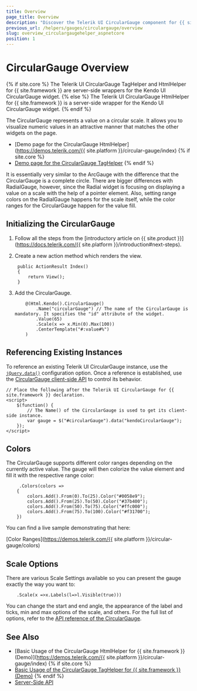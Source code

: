 ```yaml
---
title: Overview
page_title: Overview
description: "Discover the Telerik UI CircularGauge component for {{ site.framework }} and learn how to initialize and configure the component."
previous_url: /helpers/gauges/circulargauge/overview
slug: overview_circulargaugehelper_aspnetcore
position: 1
---
```


# CircularGauge Overview

{% if site.core %}
The Telerik UI CircularGauge TagHelper and HtmlHelper for {{ site.framework }} are server-side wrappers for the Kendo UI CircularGauge widget.
{% else %}
The Telerik UI CircularGauge HtmlHelper for {{ site.framework }} is a server-side wrapper for the Kendo UI CircularGauge widget.
{% endif %}

The CircularGauge represents a value on a circular scale. It allows you to visualize numeric values in an attractive manner that matches the other widgets on the page. 

* [Demo page for the CircularGauge HtmlHelper](https://demos.telerik.com/{{ site.platform }}/circular-gauge/index)
{% if site.core %}
* [Demo page for the CircularGauge TagHelper](https://demos.telerik.com/aspnet-core/circular-gauge/tag-helper)
{% endif %}

It is essentially very similar to the ArcGauge with the difference that the CircularGauge is a complete circle. There are bigger differences with RadialGauge, however, since the Radial widget is focusing on displaying a value on a scale with the help of a pointer element. Also, setting range colors on the RadialGauge happens for the scale itself, while the color ranges for the CircularGauge happen for the value fill.

## Initializing the CircularGauge

1. Follow all the steps from the [introductory article on {{ site.product }}](https://docs.telerik.com/{{ site.platform }}/introduction#next-steps).

1. Create a new action method which renders the view.

        public ActionResult Index()
        {
            return View();
        }

1. Add the CircularGauge.

    ```HtmlHelper
        @(Html.Kendo().CircularGauge()
            .Name("circularGauge") // The name of the CircularGauge is mandatory. It specifies the "id" attribute of the widget.
            .Value(65)
            .Scale(x => x.Min(0).Max(100))
            .CenterTemplate("#:value#%")
        )
    ```

## Referencing Existing Instances

To reference an existing Telerik UI CircularGauge instance, use the [`jQuery.data()`](http://api.jquery.com/jQuery.data/) configuration option. Once a reference is established, use the [CircularGauge client-side API](https://docs.telerik.com/kendo-ui/api/javascript/dataviz/ui/circulargauge#methods) to control its behavior.

    // Place the following after the Telerik UI CircularGauge for {{ site.framework }} declaration.
    <script>
        $(function() {
            // The Name() of the CircularGauge is used to get its client-side instance.
            var gauge = $("#circularGauge").data("kendoCircularGauge");
        });
    </script>

## Colors

The CircularGauge supports different color ranges depending on the currently active value. The gauge will then colorize the value element and fill it with the respective range color:

```HtmlHelper
     .Colors(colors =>
    {
        colors.Add().From(0).To(25).Color("#0058e9");
        colors.Add().From(25).To(50).Color("#37b400");
        colors.Add().From(50).To(75).Color("#ffc000");
        colors.Add().From(75).To(100).Color("#f31700");
    })
```

You can find a live sample demonstrating that here:

[Color Ranges](https://demos.telerik.com/{{ site.platform }}/circular-gauge/colors)

## Scale Options

There are various Scale Settings available so you can present the gauge exactly the way you want to:

```HtmlHelper
    .Scale(x =>x.Labels(l=>l.Visible(true)))
```

You can change the start and end angle, the appearance of the label and ticks, min and max options of the scale, and others. For the full list of options, refer to the [API reference of the CircularGauge](/api/javascript/dataviz/ui/circulargauge).

## See Also

* [Basic Usage of the CircularGauge HtmlHelper for {{ site.framework }} (Demo)](https://demos.telerik.com/{{ site.platform }}/circular-gauge/index)
{% if site.core %}
* [Basic Usage of the CircularGauge TagHelper for {{ site.framework }} (Demo)](https://demos.telerik.com/aspnet-core/circular-gauge/tag-helper)
{% endif %}
* [Server-Side API](/api/circulargauge)
